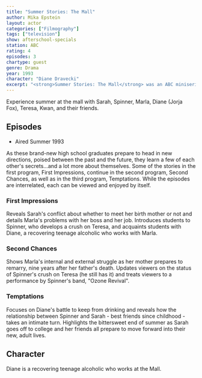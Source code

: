 ```yaml
---
title: "Summer Stories: The Mall"
author: Mika Epstein
layout: actor
categories: ["Filmography"]
tags: ["television"]
show: afterschool-specials
station: ABC
rating: 4
episodes: 3
chartype: guest
genre: Drama
year: 1993
character: "Diane Dravecki"
excerpt: "<strong>Summer Stories: The Mall</strong> was an ABC miniseries, much in the vein of their after school specials."
---
```


Experience summer at the mall with Sarah, Spinner, Marla, Diane (Jorja Fox), Teresa, Kwan, and their friends.

## Episodes

* Aired Summer 1993

As these brand-new high school graduates prepare to head in new directions, poised between the past and the future, they learn a few of each other's secrets...and a lot more about themselves. Some of the stories in the first program, First Impressions, continue in the second program, Second Chances, as well as in the third program, Temptations. While the episodes are interrelated, each can be viewed and enjoyed by itself.

### First Impressions

Reveals Sarah's conflict about whether to meet her birth mother or not and details Marla's problems with her boss and her job. Introduces students to Spinner, who develops a crush on Teresa, and acquaints students with Diane, a recovering teenage alcoholic who works with Marla.

### Second Chances

Shows Marla's internal and external struggle as her mother prepares to remarry, nine years after her father's death. Updates viewers on the status of Spinner's crush on Teresa (he still has it) and treats viewers to a performance by Spinner's band, "Ozone Revival".

### Temptations

Focuses on Diane's battle to keep from drinking and reveals how the relationship between Spinner and Sarah - best friends since childhood - takes an intimate turn. Highlights the bittersweet end of summer as Sarah goes off to college and her friends all prepare to move forward into their new, adult lives.

## Character

Diane is a recovering teenage alcoholic who works at the Mall.